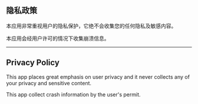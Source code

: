## 隐私政策

本应用非常重视用户的隐私保护，它绝不会收集您的任何隐私及敏感内容。

本应用会经用户许可的情况下收集崩溃信息。

----

## Privacy Policy

This app places great emphasis on user privacy and it never collects any of your privacy and sensitive content.

This app collect crash information by the user's permit.
